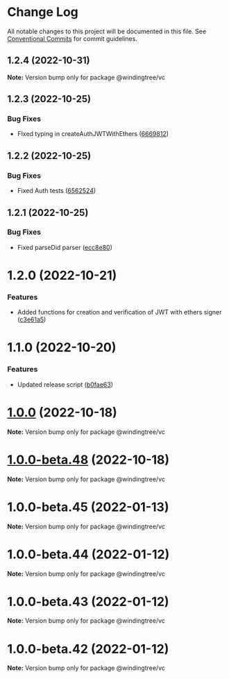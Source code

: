# Change Log

All notable changes to this project will be documented in this file.
See [Conventional Commits](https://conventionalcommits.org) for commit guidelines.

## 1.2.4 (2022-10-31)

**Note:** Version bump only for package @windingtree/vc





## 1.2.3 (2022-10-25)


### Bug Fixes

* FIxed typing in createAuthJWTWithEthers ([6669812](https://github.com/windingtree/org.id-tools/commit/6669812dd75e6ae726bd7f4707514bf573c9a273))





## 1.2.2 (2022-10-25)


### Bug Fixes

* Fixed Auth tests ([6562524](https://github.com/windingtree/org.id-tools/commit/65625243cf238ba59d99947a94af338aeb5b249e))





## 1.2.1 (2022-10-25)


### Bug Fixes

* Fixed parseDid parser ([ecc8e80](https://github.com/windingtree/org.id-tools/commit/ecc8e8087c10830cc0f8255d0df2d5f47dc96c3d))





# 1.2.0 (2022-10-21)


### Features

* Added functions for creation and verification of JWT with ethers signer ([c3e61a5](https://github.com/windingtree/org.id-tools/commit/c3e61a54f523adf220cb3e0ef15633794fae902d))





# 1.1.0 (2022-10-20)


### Features

* Updated release script ([b0fae63](https://github.com/windingtree/org.id-tools/commit/b0fae63798ce737db2a12801d35c2f2d818bf166))





# [1.0.0](https://github.com/windingtree/org.id-tools/compare/v1.0.0-beta.48...v1.0.0) (2022-10-18)

**Note:** Version bump only for package @windingtree/vc





# [1.0.0-beta.48](https://github.com/windingtree/org.id-tools/compare/v1.0.0-beta.47...v1.0.0-beta.48) (2022-10-18)

**Note:** Version bump only for package @windingtree/vc





# 1.0.0-beta.45 (2022-01-13)

**Note:** Version bump only for package @windingtree/vc





# 1.0.0-beta.44 (2022-01-12)

**Note:** Version bump only for package @windingtree/vc





# 1.0.0-beta.43 (2022-01-12)

**Note:** Version bump only for package @windingtree/vc





# 1.0.0-beta.42 (2022-01-12)

**Note:** Version bump only for package @windingtree/vc

